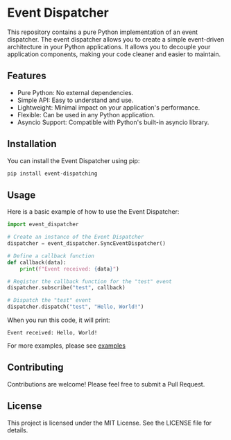 # Event Dispatcher

This repository contains a pure Python implementation of an event dispatcher. The event dispatcher allows you to create a simple event-driven architecture in your Python applications. It allows you to decouple your application components, making your code cleaner and easier to maintain.

## Features

- Pure Python: No external dependencies.
- Simple API: Easy to understand and use.
- Lightweight: Minimal impact on your application's performance.
- Flexible: Can be used in any Python application.
- Asyncio Support: Compatible with Python's built-in asyncio library.

## Installation

You can install the Event Dispatcher using pip:

```bash
pip install event-dispatching
```

## Usage

Here is a basic example of how to use the Event Dispatcher:

```python
import event_dispatcher

# Create an instance of the Event Dispatcher
dispatcher = event_dispatcher.SyncEventDispatcher()

# Define a callback function
def callback(data):
    print(f"Event received: {data}")

# Register the callback function for the "test" event
dispatcher.subscribe("test", callback)

# Dispatch the "test" event
dispatcher.dispatch("test", "Hello, World!")
```

When you run this code, it will print:

```
Event received: Hello, World!
```
For more examples, please see [examples](examples)
## Contributing

Contributions are welcome! Please feel free to submit a Pull Request.

## License

This project is licensed under the MIT License. See the LICENSE file for details.
